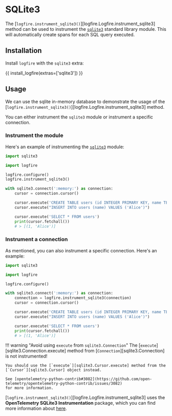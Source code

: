 # SQLite3

The [`logfire.instrument_sqlite3()`][logfire.Logfire.instrument_sqlite3] method can be used to instrument the
[`sqlite3`][sqlite3] standard library module. This will automatically create spans for each SQL query executed.

## Installation

Install `logfire` with the `sqlite3` extra:

{{ install_logfire(extras=['sqlite3']) }}

## Usage

We can use the sqlite in-memory database to demonstrate the usage of the
[`logfire.instrument_sqlite3()`][logfire.Logfire.instrument_sqlite3] method.

You can either instrument the `sqlite3` module or instrument a specific connection.

### Instrument the module

Here's an example of instrumenting the [`sqlite3`][sqlite3] module:

```py title="main.py" hl_lines="6"
import sqlite3

import logfire

logfire.configure()
logfire.instrument_sqlite3()

with sqlite3.connect(':memory:') as connection:
    cursor = connection.cursor()

    cursor.execute('CREATE TABLE users (id INTEGER PRIMARY KEY, name TEXT)')
    cursor.execute("INSERT INTO users (name) VALUES ('Alice')")

    cursor.execute('SELECT * FROM users')
    print(cursor.fetchall())
    # > [(1, 'Alice')]
```

### Instrument a connection

As mentioned, you can also instrument a specific connection. Here's an example:

```py title="main.py" hl_lines="8"
import sqlite3

import logfire

logfire.configure()

with sqlite3.connect(':memory:') as connection:
    connection = logfire.instrument_sqlite3(connection)
    cursor = connection.cursor()

    cursor.execute('CREATE TABLE users (id INTEGER PRIMARY KEY, name TEXT)')
    cursor.execute("INSERT INTO users (name) VALUES ('Alice')")

    cursor.execute('SELECT * FROM users')
    print(cursor.fetchall())
    # > [(1, 'Alice')]
```

!!! warning "Avoid using `execute` from `sqlite3.Connection`"
    The [`execute`][sqlite3.Connection.execute] method from [`Connection`][sqlite3.Connection] is not instrumented!

    You should use the [`execute`][sqlite3.Cursor.execute] method from the [`Cursor`][sqlite3.Cursor] object instead.

    See [opentelemetry-python-contrib#3082](https://github.com/open-telemetry/opentelemetry-python-contrib/issues/3082)
    for more information.

[`logfire.instrument_sqlite3()`][logfire.Logfire.instrument_sqlite3] uses the
**OpenTelemetry SQLite3 Instrumentation** package,
which you can find more information about [here][opentelemetry-sqlite3].

[opentelemetry-sqlite3]: https://opentelemetry-python-contrib.readthedocs.io/en/latest/instrumentation/sqlite3/sqlite3.html
[sqlite3]: https://docs.python.org/3/library/sqlite3.html
[mysql-connector]: https://dev.mysql.com/doc/connector-python/en/
